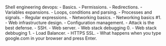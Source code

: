 Shell engineering devops:
	- Basics.
	- Permissions.
	- Redirections.
	- Variables expansions.
	- Loops, conditions and parsing.
	- Processes and signals.
	- Regular expressions.
	- Networking basics.
	- Networking basics #1.
	- Web infrastructure design.
	- Configuration management.
	- Attack is the best defense.
	- SSH.
	- Web server.
	- Web stack debugging 0.
	- Web stack debbuging 1.
	- Load Balancer.
	- HTTPS SSL.
	- What happens when you type google.com in your browser and press Enter.
